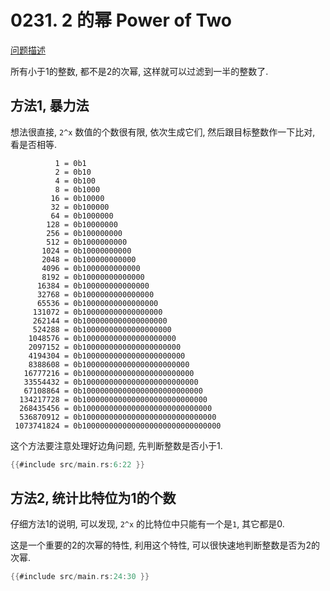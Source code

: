 # 0231. 2 的幂 Power of Two

[问题描述](../problems/0231.power-of-two/content.html)

所有小于1的整数, 都不是2的次幂, 这样就可以过滤到一半的整数了.

## 方法1, 暴力法

想法很直接, `2^x` 数值的个数很有限, 依次生成它们, 然后跟目标整数作一下比对, 看是否相等.

```text
          1 = 0b1
          2 = 0b10
          4 = 0b100
          8 = 0b1000
         16 = 0b10000
         32 = 0b100000
         64 = 0b1000000
        128 = 0b10000000
        256 = 0b100000000
        512 = 0b1000000000
       1024 = 0b10000000000
       2048 = 0b100000000000
       4096 = 0b1000000000000
       8192 = 0b10000000000000
      16384 = 0b100000000000000
      32768 = 0b1000000000000000
      65536 = 0b10000000000000000
     131072 = 0b100000000000000000
     262144 = 0b1000000000000000000
     524288 = 0b10000000000000000000
    1048576 = 0b100000000000000000000
    2097152 = 0b1000000000000000000000
    4194304 = 0b10000000000000000000000
    8388608 = 0b100000000000000000000000
   16777216 = 0b1000000000000000000000000
   33554432 = 0b10000000000000000000000000
   67108864 = 0b100000000000000000000000000
  134217728 = 0b1000000000000000000000000000
  268435456 = 0b10000000000000000000000000000
  536870912 = 0b100000000000000000000000000000
 1073741824 = 0b1000000000000000000000000000000
```

这个方法要注意处理好边角问题, 先判断整数是否小于1.

```rust
{{#include src/main.rs:6:22 }}
```

## 方法2, 统计比特位为1的个数

仔细方法1的说明, 可以发现, `2^x` 的比特位中只能有一个是`1`, 其它都是0.

这是一个重要的2的次幂的特性, 利用这个特性, 可以很快速地判断整数是否为2的次幂.

```rust
{{#include src/main.rs:24:30 }}
```